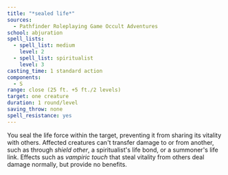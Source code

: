 ```yaml
---
title: "*sealed life*"
sources:
  - Pathfinder Roleplaying Game Occult Adventures
school: abjuration
spell_lists:
  - spell_list: medium
    level: 2
  - spell_list: spiritualist
    level: 3
casting_time: 1 standard action
components:
  - S
range: close (25 ft. +5 ft./2 levels)
target: one creature
duration: 1 round/level
saving_throw: none
spell_resistance: yes
---
```


You seal the life force within the target, preventing it from sharing its vitality with others. Affected creatures can't transfer damage to or from another, such as through *shield other*, a spiritualist's life bond, or a summoner's life link. Effects such as *vampiric touch* that steal vitality from others deal damage normally, but provide no benefits.
